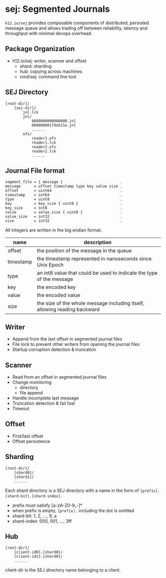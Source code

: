 sej: Segmented Journals
=======================

`h12.io/sej` provides composable components of distributed, persisted message queue and allows trading off between reliablilty, latency and throughput with minimal devops overhead.

Package Organization
--------------------

* h12.io/sej: writer, scanner and offset
    * shard: sharding
    * hub: copying across machines
    * cmd/sej: command line tool

SEJ Directory
-------------

```
[root-dir]/
    [sej-dir]/
        jnl.lck
        jnl/
            0000000000000000.jnl
            000000001f9e521e.jnl
            ......
        ofs/
            reader1.ofs
            reader1.lck
            reader2.ofs
            reader2.lck
            ......
```

Journal File format
-------------------

```
segment_file = { message }                          .
message      = offset timestamp type key value size .
offset       = uint64                               .
timestamp    = int64                                .
type         = uint8                                .
key          = key_size { uint8 }                   .
key_size     = int8                                 .
value        = value_size { uint8 }                 .
value_size   = int32                                .
size         = int32                                .
```

All integers are written in the big endian format.

 name      | description
--------   | -----------------------------------------------------------
 offset    | the position of the message in the queue
 timestamp | the timestamp represented in nanoseconds since Unix Epoch
 type      | an int8 value that could be used to indicate the type of the message
 key       | the encoded key
 value     | the encoded value
 size      | the size of the whole message including itself, allowing reading backward

Writer
------

* Append from the last offset in segmented journal files
* File lock to prevent other writers from opening the journal files
* Startup corruption detection & truncation

Scanner
-------

* Read from an offset in segmented journal files
* Change monitoring
    - directory
    - file append
* Handle incomplete last message
* Truncation detection & fail fast
* Timeout

Offset
------

* First/last offset
* Offset persistence

Sharding
--------

```
[root-dir]/
    [shard0]/
    [shard1]/
    ......
```

Each shard directory is a SEJ directory with a name in the form of `[prefix].[shard-bit].[shard-index]`.

* prefix must satisfy [a-zA-Z0-9_\-]*
* when prefix is empty, `[prefix].` including the dot is omitted
* shard-bit: 1, 2, ..., 9, a
* shard-index: 000, 001, ..., 3ff


Hub
---

```
[root-dir]/
    [client-id0].[shard0]/
    [client-id1].[shard0]/
    ......
```

client-dir is the SEJ directory name belonging to a client.
